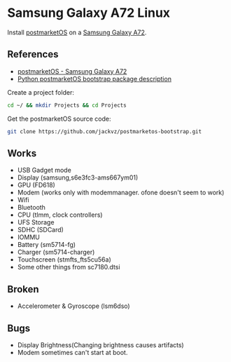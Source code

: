 # Samsung Galaxy A72 Linux

Install [postmarketOS](https://postmarketos.org/) on a [Samsung Galaxy A72](https://www.samsung.com/my/smartphones/galaxy-a/galaxy-a72-awesome-black-256gb-sm-a725fzkhxme/).

## References

- [postmarketOS - Samsung Galaxy A72](https://wiki.postmarketos.org/index.php?title=Samsung_Galaxy_A72_(samsung-a72q))
- [Python postmarketOS bootstrap package description](https://pypi.org/project/pmbootstrap/)

Create a project folder:

```sh
cd ~/ && mkdir Projects && cd Projects
```

Get the postmarketOS source code:

```sh
git clone https://github.com/jackvz/postmarketos-bootstrap.git
```

## Works

- USB Gadget mode
- Display (samsung,s6e3fc3-ams667ym01)
- GPU (FD618)
- Modem (works only with modemmanager. ofone doesn't seem to work)
- Wifi
- Bluetooth
- CPU (tlmm, clock controllers)
- UFS Storage
- SDHC (SDCard)
- IOMMU
- Battery (sm5714-fg)
- Charger (sm5714-charger)
- Touchscreen (stmfts_fts5cu56a)
- Some other things from sc7180.dtsi

## Broken

- Accelerometer & Gyroscope (lsm6dso)

## Bugs

- Display Brightness(Changing brightness causes artifacts)
- Modem sometimes can't start at boot.
